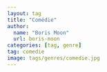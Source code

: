```yaml
---
layout: tag
title: "Comédie"
author:
  name: "Boris Moon"
  url: boris-moon
categories: [tag, genre]
tag: comedie
image: tags/genres/comedie.jpg
---
```

